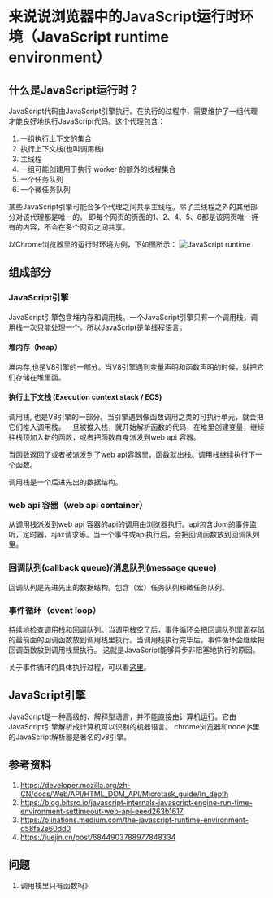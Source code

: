# 来说说浏览器中的JavaScript运行时环境（JavaScript runtime environment）

## 什么是JavaScript运行时？
JavaScript代码由JavaScript引擎执行。在执行的过程中，需要维护了一组代理才能良好地执行JavaScript代码。这个代理包含：

1. 一组执行上下文的集合
2. 执行上下文栈(也叫调用栈)
3. 主线程
4. 一组可能创建用于执行 worker 的额外的线程集合
5. 一个任务队列
6. 一个微任务队列

某些JavaScript引擎可能会多个代理之间共享主线程。除了主线程之外的其他部分对该代理都是唯一的。
即每个网页的页面的1、2、4、5、6都是该网页唯一拥有的内容，不会在多个网页之间共享。


以Chrome浏览器里的运行时环境为例，下如图所示：
![JavaScript runtime](https://user-gold-cdn.xitu.io/2019/3/3/16943fd819a25a8a?imageView2/0/w/1280/h/960/format/webp/ignore-error/1)
## 组成部分

### JavaScript引擎

JavaScript引擎包含堆内存和调用栈。一个JavaScript引擎只有一个调用栈，调用栈一次只能处理一个。所以JavaScript是单线程语言。
#### 堆内存（heap）
堆内存,也是V8引擎的一部分。当V8引擎遇到变量声明和函数声明的时候，就把它们存储在堆里面。

#### 执行上下文栈 (Execution context stack / ECS)

调用栈, 也是V8引擎的一部分。当引擎遇到像函数调用之类的可执行单元，就会把它们推入调用栈。一旦被推入栈，就开始解析函数的代码，在堆里创建变量，继续往栈顶加入新的函数，或者把函数自身派发到web api 容器。

当函数返回了或者被派发到了web api容器里，函数就出栈。调用栈继续执行下一个函数。

调用栈是一个后进先出的数据结构。

### web api 容器（web api container）

从调用栈派发到web api 容器的api的调用由浏览器执行。api包含dom的事件监听，定时器，ajax请求等。当一个事件或api执行后，会把回调函数放到回调队列里。

### 回调队列(callback queue)/消息队列(message queue)

回调队列是先进先出的数据结构。包含（宏）任务队列和微任务队列。

### 事件循环（event loop）
持续地检查调用栈和回调队列。当调用栈空了后，事件循环会把回调队列里面存储的最前面的回调函数放到调用栈里执行。当调用栈执行完毕后，事件循环会继续把回调函数放到调用栈里执行。
这就是JavaScript能够异步非阻塞地执行的原因。

关于事件循环的具体执行过程，可以看[这里](./../browser/eventloop.md)。
## JavaScript引擎
JavaScript是一种高级的、解释型语言，并不能直接由计算机运行。它由JavaScript引擎解析成计算机可以识别的机器语言。
chrome浏览器和node.js里的JavaScript解析器是著名的v8引擎。

## 参考资料
1. https://developer.mozilla.org/zh-CN/docs/Web/API/HTML_DOM_API/Microtask_guide/In_depth
2. https://blog.bitsrc.io/javascript-internals-javascript-engine-run-time-environment-settimeout-web-api-eeed263b1617
3. https://olinations.medium.com/the-javascript-runtime-environment-d58fa2e60dd0
4. https://juejin.cn/post/6844903788977848334
## 问题
1. 调用栈里只有函数吗》